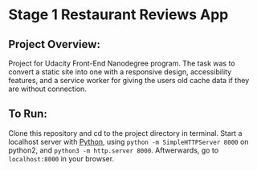 # Stage 1 Restaurant Reviews App

## Project Overview: 
Project for Udacity Front-End Nanodegree program. The task was to convert a static site into one with a responsive design, accessibility features, and a service worker for giving the users old cache data if they are without connection. 

## To Run: 
Clone this repository and cd to the project directory in terminal. Start a localhost server with [Python](https://www.python.org/downloads/), using ```python -m SimpleHTTPServer 8000``` on python2, and ```python3 -m http.server 8000```. Aftwerwards, go to ```localhost:8000``` in your browser.  
